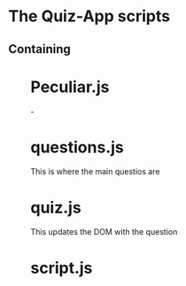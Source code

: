 # The Quiz-App scripts
## Containing
<menu>
<h1>Peculiar.js</h1>-<p
A JavaScript Library have been working on</p>
<h1>questions.js</h1> <p>This is where the main questios are</p>
<h1>quiz.js</h1> <p>This updates the DOM with the question</p>
<h1>script.js</h1>
</menu>
